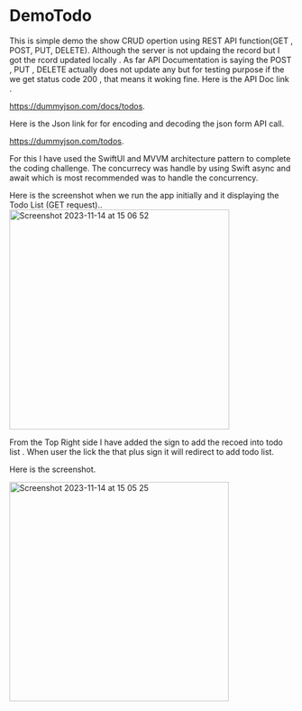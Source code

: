 # DemoTodo

This is simple demo the show CRUD opertion using REST API function(GET , POST, PUT, DELETE). Although the server is not updaing the record but I got the rcord updated locally . As far API Documentation is saying the POST , PUT , DELETE actually does not update any but for testing purpose if the we get status code 200 , that means it woking fine. Here is the API Doc link .

https://dummyjson.com/docs/todos. 

Here is the Json link for for encoding and decoding the json form API call. 

https://dummyjson.com/todos.

For this I have used the SwiftUI and MVVM architecture pattern to complete the coding challenge. The concurrecy was handle by using Swift async and await which is most recommended was to handle the concurrency.

Here is the screenshot when we run the app initially and it displaying the Todo List (GET request)..
<img width="390" alt="Screenshot 2023-11-14 at 15 06 52" src="https://github.com/MohammadHossanICT/DemoTodo/assets/100123501/be2201c7-adbe-4f9d-90bc-c483391040a9">

From the Top Right side I have added the sign to add the recoed into todo list . When user the lick the that plus sign it will redirect to add todo list. 

Here is the screenshot.

<img width="389" alt="Screenshot 2023-11-14 at 15 05 25" src="https://github.com/MohammadHossanICT/DemoTodo/assets/100123501/41092b7a-3555-4c57-8453-7fbefa4710d5">




